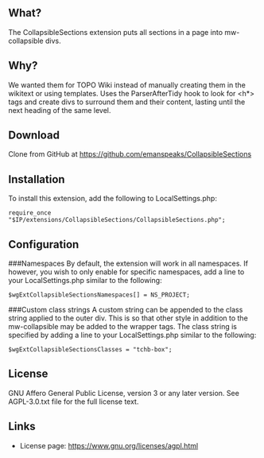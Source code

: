 ## What?

The CollapsibleSections extension puts all sections in a page into mw-collapsible divs.

## Why?

We wanted them for TOPO Wiki instead of manually creating them in the wikitext or using templates.  Uses the ParserAfterTidy hook to look for <h*> tags and create divs to surround them and their content, lasting until the next heading of the same level.

## Download

Clone from GitHub at https://github.com/emanspeaks/CollapsibleSections

## Installation

To install this extension, add the following to LocalSettings.php:

```
require_once "$IP/extensions/CollapsibleSections/CollapsibleSections.php";
```
 
## Configuration

###Namespaces
By default, the extension will work in all namespaces.  If however, you wish to only enable for specific namespaces, add a line to your LocalSettings.php similar to the following:

```
$wgExtCollapsibleSectionsNamespaces[] = NS_PROJECT;
```
###Custom class strings
A custom string can be appended to the class string applied to the outer div.  This is so that other style in addition to the mw-collapsible may be added to the wrapper tags.  The class string is specified by adding a line to your LocalSettings.php similar to the following:

```
$wgExtCollapsibleSectionsClasses = "tchb-box";
```

## License

GNU Affero General Public License, version 3 or any later version. See AGPL-3.0.txt file for the
full license text.

## Links

* License page:   https://www.gnu.org/licenses/agpl.html
